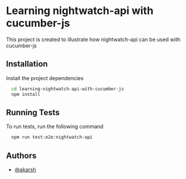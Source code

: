 
# Learning nightwatch-api with cucumber-js

This project is created to illustrate how nightwatch-api can be used with cucumber-js


## Installation

Install the project dependencies

```bash
  cd learning-nightwatch-api-with-cucumber-js
  npm install
```
    
## Running Tests

To run tests, run the following command

```bash
  npm run test:e2e:nightwatch-api
```

## Authors

- [@akarsh](https://github.com/akarsh)
